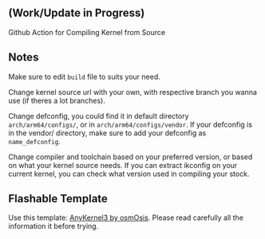 ## (Work/Update in Progress)
Github Action for Compiling Kernel from Source

## Notes
Make sure to edit `build` file to suits your need.

Change kernel source url with your own, with respective branch you wanna use (if theres a lot branches).

Change defconfig, you could find it in default directory `arch/arm64/configs/`, or in `arch/arm64/configs/vendor`. If your defconfig is in the vendor/ directory, make sure to add your defconfig as `name_defconfig`.

Change compiler and toolchain based on your preferred version, or based on what your kernel source needs. If you can extract ikconfig on your current kernel, you can check what version used in compiling your stock.

## Flashable Template
Use this template: [AnyKernel3 by osmOsis](https://github.com/osm0sis/AnyKernel3). Please read carefully all the information it before trying.
